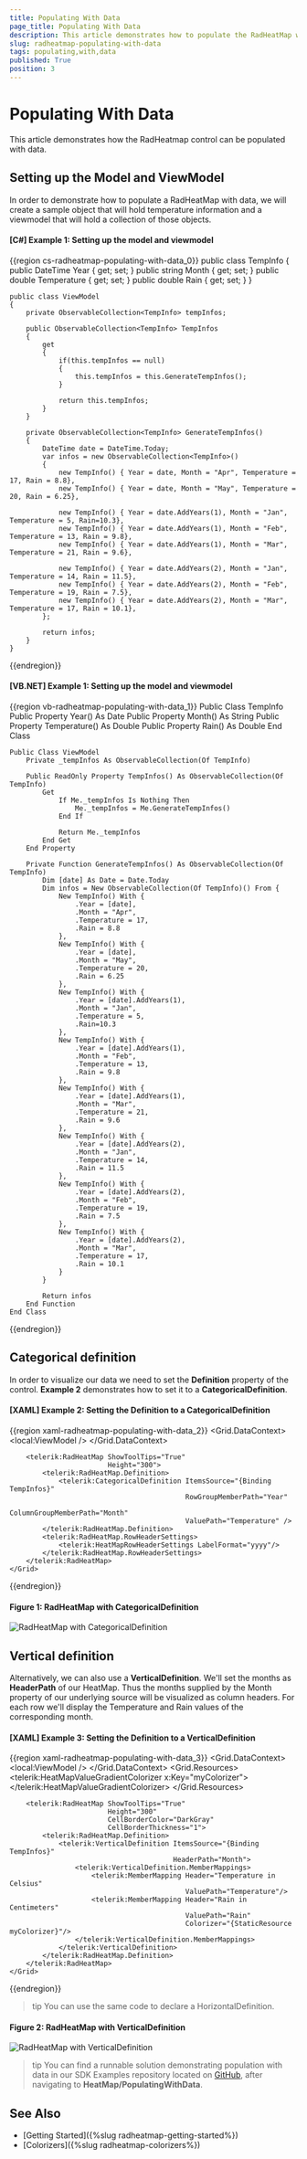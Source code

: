 ```yaml
---
title: Populating With Data
page_title: Populating With Data
description: This article demonstrates how to populate the RadHeatMap with data.
slug: radheatmap-populating-with-data
tags: populating,with,data
published: True
position: 3
---
```


# Populating With Data

This article demonstrates how the RadHeatmap control can be populated with data.

## Setting up the Model and ViewModel

In order to demonstrate how to populate a RadHeatMap with data, we will create a sample object that will hold temperature information and a viewmodel that will hold a collection of those objects.

#### __[C#] Example 1: Setting up the model and viewmodel__
{{region cs-radheatmap-populating-with-data_0}}
	public class TempInfo
	{
		public DateTime Year { get; set; }
		public string Month { get; set; }
		public double Temperature { get; set; }
		public double Rain { get; set; }
	}

	public class ViewModel
    {
        private ObservableCollection<TempInfo> tempInfos;

        public ObservableCollection<TempInfo> TempInfos
        {
            get
            {
                if(this.tempInfos == null)
                {
                    this.tempInfos = this.GenerateTempInfos();
                }

                return this.tempInfos;
            }
        }

        private ObservableCollection<TempInfo> GenerateTempInfos()
        {
            DateTime date = DateTime.Today;
            var infos = new ObservableCollection<TempInfo>()
            {
                new TempInfo() { Year = date, Month = "Apr", Temperature = 17, Rain = 8.8},
                new TempInfo() { Year = date, Month = "May", Temperature = 20, Rain = 6.25},

                new TempInfo() { Year = date.AddYears(1), Month = "Jan", Temperature = 5, Rain=10.3},
                new TempInfo() { Year = date.AddYears(1), Month = "Feb", Temperature = 13, Rain = 9.8},
                new TempInfo() { Year = date.AddYears(1), Month = "Mar", Temperature = 21, Rain = 9.6},

                new TempInfo() { Year = date.AddYears(2), Month = "Jan", Temperature = 14, Rain = 11.5},
                new TempInfo() { Year = date.AddYears(2), Month = "Feb", Temperature = 19, Rain = 7.5},
                new TempInfo() { Year = date.AddYears(2), Month = "Mar", Temperature = 17, Rain = 10.1},
            };

            return infos;
        }
    }
{{endregion}}

#### __[VB.NET] Example 1: Setting up the model and viewmodel__
{{region vb-radheatmap-populating-with-data_1}}
	Public Class TempInfo
		Public Property Year() As Date
		Public Property Month() As String
		Public Property Temperature() As Double
		Public Property Rain() As Double
	End Class

	Public Class ViewModel
		Private _tempInfos As ObservableCollection(Of TempInfo)

		Public ReadOnly Property TempInfos() As ObservableCollection(Of TempInfo)
			Get
				If Me._tempInfos Is Nothing Then
					Me._tempInfos = Me.GenerateTempInfos()
				End If

				Return Me._tempInfos
			End Get
		End Property

		Private Function GenerateTempInfos() As ObservableCollection(Of TempInfo)
			Dim [date] As Date = Date.Today
			Dim infos = New ObservableCollection(Of TempInfo)() From {
				New TempInfo() With {
					.Year = [date],
					.Month = "Apr",
					.Temperature = 17,
					.Rain = 8.8
				},
				New TempInfo() With {
					.Year = [date],
					.Month = "May",
					.Temperature = 20,
					.Rain = 6.25
				},
				New TempInfo() With {
					.Year = [date].AddYears(1),
					.Month = "Jan",
					.Temperature = 5,
					.Rain=10.3
				},
				New TempInfo() With {
					.Year = [date].AddYears(1),
					.Month = "Feb",
					.Temperature = 13,
					.Rain = 9.8
				},
				New TempInfo() With {
					.Year = [date].AddYears(1),
					.Month = "Mar",
					.Temperature = 21,
					.Rain = 9.6
				},
				New TempInfo() With {
					.Year = [date].AddYears(2),
					.Month = "Jan",
					.Temperature = 14,
					.Rain = 11.5
				},
				New TempInfo() With {
					.Year = [date].AddYears(2),
					.Month = "Feb",
					.Temperature = 19,
					.Rain = 7.5
				},
				New TempInfo() With {
					.Year = [date].AddYears(2),
					.Month = "Mar",
					.Temperature = 17,
					.Rain = 10.1
				}
			}

			Return infos
		End Function
	End Class
{{endregion}}

## Categorical definition

In order to visualize our data we need to set the __Definition__ property of the control. __Example 2__ demonstrates how to set it to a __CategoricalDefinition__.

#### __[XAML] Example 2: Setting the Definition to a CategoricalDefinition__
{{region xaml-radheatmap-populating-with-data_2}}
	<Grid>
        <Grid.DataContext>
            <local:ViewModel />
        </Grid.DataContext>

		<telerik:RadHeatMap ShowToolTips="True"
							Height="300">
			<telerik:RadHeatMap.Definition>
				<telerik:CategoricalDefinition ItemsSource="{Binding TempInfos}"
											   RowGroupMemberPath="Year"
											   ColumnGroupMemberPath="Month"
											   ValuePath="Temperature" />
			</telerik:RadHeatMap.Definition>
			<telerik:RadHeatMap.RowHeaderSettings>
				<telerik:HeatMapRowHeaderSettings LabelFormat="yyyy"/>
			</telerik:RadHeatMap.RowHeaderSettings>
		</telerik:RadHeatMap>
	</Grid>
{{endregion}}

#### __Figure 1: RadHeatMap with CategoricalDefinition__
![RadHeatMap with CategoricalDefinition](images/RadHeatMap_databinding_01.PNG)

## Vertical definition

Alternatively, we can also use a __VerticalDefinition__. We'll set the months as __HeaderPath__ of our HeatMap. Thus the months supplied by the Month property of our underlying source will be visualized as column headers. For each row we'll display the Temperature and Rain values of the corresponding month.	

#### __[XAML] Example 3: Setting the Definition to a VerticalDefinition__
{{region xaml-radheatmap-populating-with-data_3}}
	<Grid>
        <Grid.DataContext>
            <local:ViewModel />
        </Grid.DataContext>
        <Grid.Resources>
            <telerik:HeatMapValueGradientColorizer x:Key="myColorizer">
                <GradientStop Offset="0" Color="#D9E7F1" />
                <GradientStop Offset="1" Color="#01518C" />
            </telerik:HeatMapValueGradientColorizer>
        </Grid.Resources>
       
		<telerik:RadHeatMap ShowToolTips="True"
							Height="300"
							CellBorderColor="DarkGray"
							CellBorderThickness="1">
			<telerik:RadHeatMap.Definition>
                <telerik:VerticalDefinition ItemsSource="{Binding TempInfos}"
											HeaderPath="Month">
					<telerik:VerticalDefinition.MemberMappings>
						<telerik:MemberMapping Header="Temperature in Celsius"
											   ValuePath="Temperature"/>
						<telerik:MemberMapping Header="Rain in Centimeters"
											   ValuePath="Rain"
											   Colorizer="{StaticResource myColorizer}"/>
					</telerik:VerticalDefinition.MemberMappings>
				</telerik:VerticalDefinition>
			</telerik:RadHeatMap.Definition>
		</telerik:RadHeatMap>
	</Grid>		
{{endregion}}

>tip You can use the same code to declare a HorizontalDefinition.

#### __Figure 2: RadHeatMap with VerticalDefinition__
![RadHeatMap with VerticalDefinition](images/RadHeatMap_databinding_02.PNG)

>tip You can find a runnable solution demonstrating population with data in our SDK Examples repository located on [GitHub](https://github.com/telerik/xaml-sdk), after navigating to __HeatMap/PopulatingWithData__.

## See Also

* [Getting Started]({%slug radheatmap-getting-started%})
* [Colorizers]({%slug radheatmap-colorizers%})